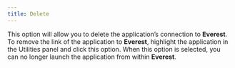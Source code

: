 ```yaml
---
title: Delete
---
```



This option will allow you to delete the application’s connection to **Everest**. To remove the link of the application to **Everest**, highlight the application in the Utilities panel and click this option. When this option is selected, you can no longer launch the application from within **Everest**.
